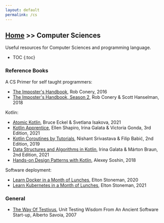```yaml
---
layout: default
permalink: /cs
---
```


## [Home](/) >> Computer Sciences

Useful resources for Computer Sciences and programming language.

* TOC
{:toc}

### Reference Books

A CS Primer for self taught programmers:
- [The Imposter's Handbook](https://bigmachine.io/products/the-imposters-handbook/), Rob Conery, 2016
- [The Imposter's Handbook, Season 2](https://bigmachine.io/products/the-imposters-handbook/), Rob Conery & Scott Hanselman, 2018

Kotlin:
- [Atomic Kotlin](https://www.atomickotlin.com/), Bruce Eckel & Svetlana Isakova, 2021
- [Kotlin Apprentice](https://www.raywenderlich.com/books/kotlin-apprentice/), Ellen Shapiro, Irina Galata & Victoria Gonda, 3rd Edition, 2021
- [Kotlin Coroutines by Tutorials](https://www.raywenderlich.com/books/kotlin-coroutines-by-tutorials/), Nishant Srivastava & Filip Babić, 2nd Edition, 2019
- [Data Structures and Algorithms in Kotlin](https://www.raywenderlich.com/books/data-structures-algorithms-in-kotlin/), Irina Galata & Márton Braun, 2nd Edition, 2021
- [Hands-on Design Patterns with Kotlin](https://www.packtpub.com/product/hands-on-design-patterns-with-kotlin/9781788998017/), Alexey Soshin, 2018

Software deployment:
- [Learn Docker in a Month of Lunches](https://www.manning.com/books/learn-docker-in-a-month-of-lunches), Elton Stoneman, 2020
- [Learn Kubernetes in a Month of Lunches](https://www.manning.com/books/learn-kubernetes-in-a-month-of-lunches), Elton Stoneman, 2021

### General

- [The Way Of Testivus](http://www.agitar.com/downloads/TheWayOfTestivus.pdf), Unit Testing Wisdom From An Ancient Software Start-up, Alberto Savoia, 2007

